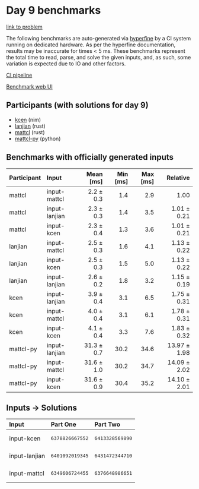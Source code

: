# Day 9 benchmarks

[link to problem](https://adventofcode.com/2024/day/9)

The following benchmarks are auto-generated via
[hyperfine](https://github.com/sharkdp/hyperfine) by a CI system running on
dedicated hardware. As per the hyperfine documentation, results may be
inaccurate for times < 5 ms. These benchmarks represent the total time to read,
parse, and solve the given inputs, and, as such, some variation is expected due
to IO and other factors.

[CI pipeline](http://ci.papercode.net:8080/teams/main/pipelines/aoc2024)

[Benchmark web UI](https://aoc.ancalagon.black)


## Participants (with solutions for day 9)

- [kcen](https://github.com/kcen/aoc2024) (nim)
- [lanjian](https://github.com/lanjian/aoc-2024) (rust)
- [mattcl](https://github.com/mattcl/aoc2024) (rust)
- [mattcl-py](https://github.com/mattcl/aoc2024-py) (python)


## Benchmarks with officially generated inputs

| Participant | Input | Mean [ms] | Min [ms] | Max [ms] | Relative |
|:---|:---|---:|---:|---:|---:|
| mattcl | input-mattcl | 2.2 ± 0.3 | 1.4 | 2.9 | 1.00 |
| mattcl | input-lanjian | 2.3 ± 0.3 | 1.4 | 3.5 | 1.01 ± 0.21 |
| mattcl | input-kcen | 2.3 ± 0.4 | 1.3 | 3.6 | 1.01 ± 0.21 |
| lanjian | input-mattcl | 2.5 ± 0.3 | 1.6 | 4.1 | 1.13 ± 0.22 |
| lanjian | input-kcen | 2.5 ± 0.3 | 1.5 | 5.0 | 1.13 ± 0.22 |
| lanjian | input-lanjian | 2.6 ± 0.2 | 1.8 | 3.2 | 1.15 ± 0.19 |
| kcen | input-lanjian | 3.9 ± 0.4 | 3.1 | 6.5 | 1.75 ± 0.31 |
| kcen | input-mattcl | 4.0 ± 0.4 | 3.1 | 6.1 | 1.78 ± 0.31 |
| kcen | input-kcen | 4.1 ± 0.4 | 3.3 | 7.6 | 1.83 ± 0.32 |
| mattcl-py | input-lanjian | 31.3 ± 0.7 | 30.2 | 34.6 | 13.97 ± 1.98 |
| mattcl-py | input-mattcl | 31.6 ± 1.0 | 30.2 | 34.7 | 14.09 ± 2.02 |
| mattcl-py | input-kcen | 31.6 ± 0.9 | 30.4 | 35.2 | 14.10 ± 2.01 |


## Inputs -> Solutions

| Input | Part One | Part Two |
|:---|:---|:---|
|input-kcen|<pre>6378826667552</pre>|<pre>6413328569890</pre>|
|input-lanjian|<pre>6401092019345</pre>|<pre>6431472344710</pre>|
|input-mattcl|<pre>6349606724455</pre>|<pre>6376648986651</pre>|
